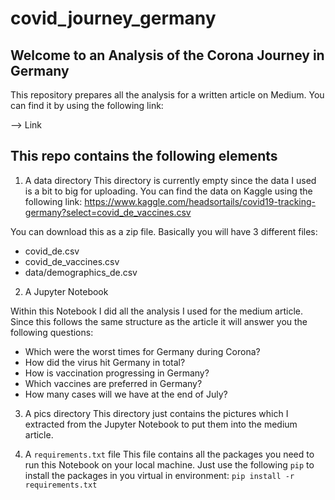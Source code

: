 # covid_journey_germany

## Welcome to an Analysis of the Corona Journey in Germany

This repository prepares all the analysis for a written article on Medium. You can find it by using the following link:

--> Link

## This repo contains the following elements

1. A data directory
This directory is currently empty since the data I used is a bit to big for uploading. 
You can find the data on Kaggle using the following link: 
https://www.kaggle.com/headsortails/covid19-tracking-germany?select=covid_de_vaccines.csv

You can download this as a zip file. Basically you will have 3 different files:
  - covid_de.csv
  - covid_de_vaccines.csv
  - data/demographics_de.csv

2. A Jupyter Notebook

Within this Notebook I did all the analysis I used for the medium article. Since this follows the same structure as the article it will answer you the following questions:
  - Which were the worst times for Germany during Corona?
  - How did the virus hit Germany in total?
  - How is vaccination progressing in Germany?
  - Which vaccines are preferred in Germany?
  - How many cases will we have at the end of July?


3. A pics directory
This directory just contains the pictures which I extracted from the Jupyter Notebook to put them into the medium article.

4. A `requirements.txt` file
This file contains all the packages you need to run this Notebook on your local machine.
Just use the following `pip` to install the packages in you virtual in environment: `pip install -r requirements.txt`

